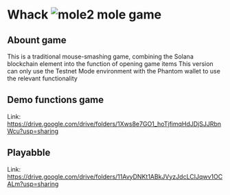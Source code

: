 # **Whack ![mole2](https://github.com/user-attachments/assets/9661f2e5-ef7f-4ed1-b3aa-a6e09723f8d3) mole game** 
## Abount game
This is a traditional mouse-smashing game, combining the Solana blockchain element into the function of opening game items
This version can only use the Testnet Mode environment with the Phantom wallet to use the relevant functionality
## Demo functions game
Link: https://drive.google.com/drive/folders/1Xws8e7GO1_hoTjfimqHdJDjSJJRbnWcu?usp=sharing
## Playabble
Link: https://drive.google.com/drive/folders/11AvyDNKt1ABkJVyzJdcLCIJqwv1OCALm?usp=sharing

